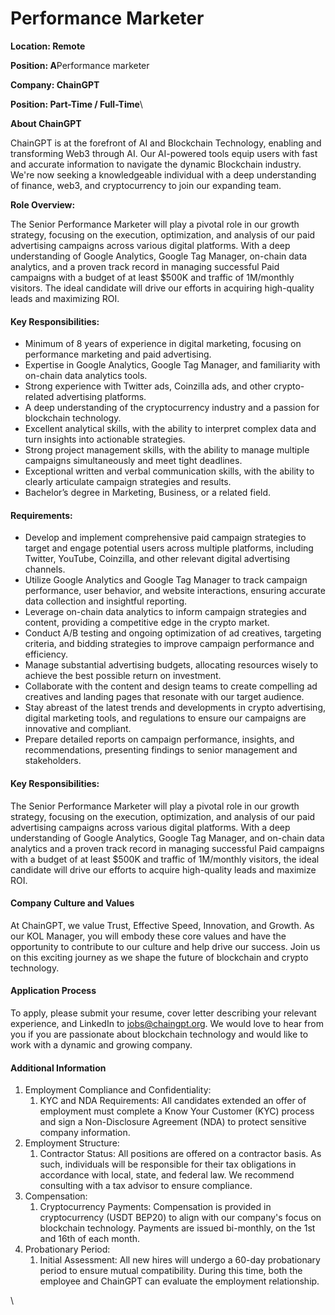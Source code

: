 # Performance Marketer

**Location: Remote**

**Position: A**Performance marketer

**Company: ChainGPT**

**Position: Part-Time / Full-Time**\


**About ChainGPT**

ChainGPT is at the forefront of AI and Blockchain Technology, enabling and transforming Web3 through AI. Our AI-powered tools equip users with fast and accurate information to navigate the dynamic Blockchain industry. We're now seeking a knowledgeable individual with a deep understanding of finance, web3, and cryptocurrency to join our expanding team.

**Role Overview:**

The Senior Performance Marketer will play a pivotal role in our growth strategy, focusing on the execution, optimization, and analysis of our paid advertising campaigns across various digital platforms. With a deep understanding of Google Analytics, Google Tag Manager, on-chain data analytics, and a proven track record in managing successful Paid campaigns with a budget of at least $500K and traffic of 1M/monthly visitors. The ideal candidate will drive our efforts in acquiring high-quality leads and maximizing ROI.

#### Key Responsibilities: 

* Minimum of 8 years of experience in digital marketing, focusing on performance marketing and paid advertising.
* Expertise in Google Analytics, Google Tag Manager, and familiarity with on-chain data analytics tools.
* Strong experience with Twitter ads, Coinzilla ads, and other crypto-related advertising platforms.
* A deep understanding of the cryptocurrency industry and a passion for blockchain technology.
* Excellent analytical skills, with the ability to interpret complex data and turn insights into actionable strategies.
* Strong project management skills, with the ability to manage multiple campaigns simultaneously and meet tight deadlines.
* Exceptional written and verbal communication skills, with the ability to clearly articulate campaign strategies and results.
* Bachelor’s degree in Marketing, Business, or a related field.

#### Requirements:

* Develop and implement comprehensive paid campaign strategies to target and engage potential users across multiple platforms, including Twitter, YouTube, Coinzilla, and other relevant digital advertising channels.
* Utilize Google Analytics and Google Tag Manager to track campaign performance, user behavior, and website interactions, ensuring accurate data collection and insightful reporting.
* Leverage on-chain data analytics to inform campaign strategies and content, providing a competitive edge in the crypto market.
* Conduct A/B testing and ongoing optimization of ad creatives, targeting criteria, and bidding strategies to improve campaign performance and efficiency.
* Manage substantial advertising budgets, allocating resources wisely to achieve the best possible return on investment.
* Collaborate with the content and design teams to create compelling ad creatives and landing pages that resonate with our target audience.
* Stay abreast of the latest trends and developments in crypto advertising, digital marketing tools, and regulations to ensure our campaigns are innovative and compliant.
* Prepare detailed reports on campaign performance, insights, and recommendations, presenting findings to senior management and stakeholders.

#### Key Responsibilities:

The Senior Performance Marketer will play a pivotal role in our growth strategy, focusing on the execution, optimization, and analysis of our paid advertising campaigns across various digital platforms. With a deep understanding of Google Analytics, Google Tag Manager, and on-chain data analytics and a proven track record in managing successful Paid campaigns with a budget of at least $500K and traffic of 1M/monthly visitors, the ideal candidate will drive our efforts to acquire high-quality leads and maximize ROI.

#### Company Culture and Values

At ChainGPT, we value Trust, Effective Speed, Innovation, and Growth. As our KOL Manager, you will embody these core values and have the opportunity to contribute to our culture and help drive our success. Join us on this exciting journey as we shape the future of blockchain and crypto technology.

#### Application Process

To apply, please submit your resume, cover letter describing your relevant experience, and LinkedIn to [jobs@chaingpt.org](mailto:jobs@chaingpt.org). We would love to hear from you if you are passionate about blockchain technology and would like to work with a dynamic and growing company.

#### Additional Information

1. Employment Compliance and Confidentiality:
   1. KYC and NDA Requirements: All candidates extended an offer of employment must complete a Know Your Customer (KYC) process and sign a Non-Disclosure Agreement (NDA) to protect sensitive company information.
2. Employment Structure:
   1. Contractor Status: All positions are offered on a contractor basis. As such, individuals will be responsible for their tax obligations in accordance with local, state, and federal law. We recommend consulting with a tax advisor to ensure compliance.
3. Compensation:
   1. Cryptocurrency Payments: Compensation is provided in cryptocurrency (USDT BEP20) to align with our company's focus on blockchain technology. Payments are issued bi-monthly, on the 1st and 16th of each month.
4. Probationary Period:
   1. Initial Assessment: All new hires will undergo a 60-day probationary period to ensure mutual compatibility. During this time, both the employee and ChainGPT can evaluate the employment relationship.



\
